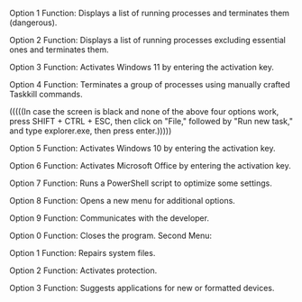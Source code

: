 Option 1
Function: Displays a list of running processes and terminates them (dangerous).

Option 2
Function: Displays a list of running processes excluding essential ones and terminates them.

Option 3
Function: Activates Windows 11 by entering the activation key.

Option 4
Function: Terminates a group of processes using manually crafted Taskkill commands.

(((((In case the screen is black and none of the above four options work, press SHIFT + CTRL + ESC, then click on "File," followed by "Run new task," and type explorer.exe, then press enter.)))))

Option 5
Function: Activates Windows 10 by entering the activation key.

Option 6
Function: Activates Microsoft Office by entering the activation key.

Option 7
Function: Runs a PowerShell script to optimize some settings.

Option 8
Function: Opens a new menu for additional options.

Option 9
Function: Communicates with the developer.

Option 0
Function: Closes the program.
Second Menu:

Option 1
Function: Repairs system files.

Option 2
Function: Activates protection.

Option 3
Function: Suggests applications for new or formatted devices.

